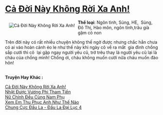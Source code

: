 <a href="https://utruyen.com/truyen/ca-doi-nay-khong-roi-xa-anh/19293/" title="Cả Đời Này Không Rời Xa Anh!"><h1>Cả Đời Này Không Rời Xa Anh!</h1></a><div style="display:table"><img align="right" style="float: left; padding: 10px;" src="https://utruyen.com/images/story/200x260/ca-doi-nay-khong-roi-xa-anh.jpg" alt="Cả Đời Này Không Rời Xa Anh!"><b>Thể loại</b>: Ngôn tình, Sủng, HE,  Sủng, Đô Thị, Hào môn, ngôn tình,trâu già gặm cỏ non<p></p>Trên đời này có rất nhiều chuyện không thế ngờ được nhưng chắc hẳn chưa có ai vào hoàn cảnh éo le như thế này khi ngày cô về ra mắt  gia đình chồng sắp cưới thì cô  lại gặp ngay người yêu cũ, trớ trêu thay là người yêu cũ lại là cháu của chồng mình! Chồng ơi, cháu không muốn cưới nữa cháu muốn đào hôn! </div><p><br><b>Truyện Hay Khác :</b></p><a href="https://utruyen.com/truyen/ca-doi-nay-khong-roi-xa-anh/19293/" alt="Cả Đời Này Không Rời Xa Anh!">Cả Đời Này Không Rời Xa Anh!</a><br/><a href="https://utruyen.com/truyen/nhat-duoc-vuong-phi-tham-tien/19131/" alt="Nhặt Được Vương Phi Tham Tiền">Nhặt Được Vương Phi Tham Tiền</a><br/><a href="https://github.com/quanluxury/ngontinh_top100/tree/master/truyenhay/19191" alt="Nữ Chính Đều Cùng Nam Phụ">Nữ Chính Đều Cùng Nam Phụ</a><br/><a href="https://github.com/quanluxury/ngontinh_top100/tree/master/truyenhay/19188" alt="Xem Em Thu Phục Anh Như Thế Nào">Xem Em Thu Phục Anh Như Thế Nào</a><br/><a href="https://maps.google.sm/url?q=https%3A%2F%2Futruyen.com%2Ftruyen%2Fchung-cuc-dau-la-dau-la-dai-luc-4%2F18485%2F" alt="Chung Cực Đấu La - Đấu La Đại Lục 4">Chung Cực Đấu La - Đấu La Đại Lục 4</a><br/>